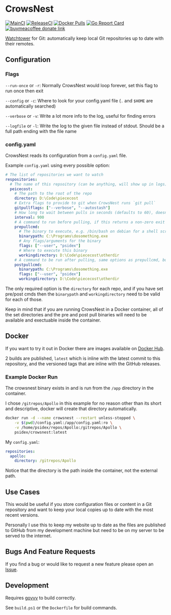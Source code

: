# CrowsNest

[![MainCI](https://github.com/psidex/CrowsNest/actions/workflows/mainci.yml/badge.svg)](https://github.com/psidex/CrowsNest/actions/workflows/mainci.yml)
[![ReleaseCI](https://github.com/psidex/CrowsNest/actions/workflows/releaseci.yml/badge.svg)](https://github.com/psidex/CrowsNest/actions/workflows/releaseci.yml)
[![Docker Pulls](https://img.shields.io/docker/pulls/psidex/crowsnest)](https://hub.docker.com/repository/docker/psidex/crowsnest)
[![Go Report Card](https://goreportcard.com/badge/github.com/psidex/crowsnest)](https://goreportcard.com/report/github.com/psidex/crowsnest)
[![buymeacoffee donate link](https://img.shields.io/badge/Donate-Beer-FFDD00.svg?style=flat&colorA=35383d)](https://www.buymeacoffee.com/psidex)

[Watchtower](https://github.com/containrrr/watchtower) for Git: automatically keep local Git repositories up to date with their remotes.

## Configuration

### Flags

`--run-once` or `-r`: Normally CrowsNest would loop forever, set this flag to run once then exit

`--config` or `-c`: Where to look for your config.yaml file (`.` and `$HOME` are automatically searched)

`--verbose` or `-v`: Write a lot more info to the log, useful for finding errors

`--logfile` or `-l`: Write the log to the given file instead of stdout. Should be a full path ending with the file name

### config.yaml

CrowsNest reads its configuration from a `config.yaml` file.

Example `config.yaml` using every possible option:

```yaml
# The list of repositories we want to watch
respositories:
  # The name of this repsoitory (can be anything, will show up in logs)
  peicecost:
    # The path to the root of the repo
    directory: D:\Code\piececost
    # Extra flags to provide to git when CrowsNest runs `git pull`
    gitpullflags: ["--verbose", "--autostash"]
    # How long to wait between pulls in seconds (defaults to 60), doesn't account for the time it takes to run cmds and pull
    interval: 900
    # A command to run before pulling, if this returns a non-zero exit code, the pull will not happen
    prepullcmd:
      # The binary to execute, e.g. /bin/bash on debian for a shell script
      binarypath: C:\Programs\dosomething.exe
      # Any flags/arguments for the binary
      flags: ["--user", "psidex"]
      # Where to execute this binary
      workingdirectory: D:\Code\piececost\otherdir
    # A command to be run after pulling, same options as prepullcmd, but a non-zero exit code won't change anything
    postpullcmd:
      binarypath: C:\Programs\dosomething.exe
      flags: ["--user", "psidex"]
      workingdirectory: D:\Code\piececost\otherdir
```

The only required option is the `directory` for each repo, and if you have set pre/post cmds then the `binarypath` and `workingdirectory` need to be valid for each of those.

Keep in mind that if you are running CrowsNest in a Docker container, all of the set directories and the pre and post pull binaries will need to be available and exectuable inside the container.

## Docker

If you want to try it out in Docker there are images available on [Docker Hub](https://hub.docker.com/repository/docker/psidex/crowsnest).

2 builds are published, `latest` which is inline with the latest commit to this repository, and the versioned tags that are inline with the GitHub releases.

### Example Docker Run

The crowsnest binary exists in and is run from the `/app` directory in the container.

I chose `/gitrepos/Apollo` in this example for no reason other than its short and descriptive, docker will create that directory automatically.

```bash
docker run -d --name crowsnest --restart unless-stopped \
    -v $(pwd)/config.yaml:/app/config.yaml:ro \
    -v /home/psidex/repos/Apollo:/gitrepos/Apollo \
    psidex/crowsnest:latest
```

My `config.yaml`:

```yaml
repositories:
  apollo:
    directory: /gitrepos/Apollo
```

Notice that the directory is the path inside the container, not the external path.

## Use Cases

This would be useful if you store configuration files or content in a Git repository and want to keep your local copies up to date with the most recent versions.

Personally I use this to keep my website up to date as the files are published to GitHub from my development machine but need to be on my server to be served to the internet.

## Bugs And Feature Requests

If you find a bug or would like to request a new feature please open an [Issue](https://github.com/psidex/CrowsNest/issues/new).

## Development

Requires [govvv](https://github.com/ahmetb/govvv) to build correctly.

See `build.ps1` or the `Dockerfile` for build commands.
